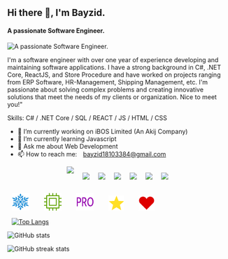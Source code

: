 ## Hi there 👋, I'm Bayzid. 
####  A passionate Software Engineer.
![ A passionate Software Engineer.](https://media.licdn.com/dms/image/C5616AQG0UPYGG4haKQ/profile-displaybackgroundimage-shrink_350_1400/0/1640781546869?e=1683158400&v=beta&t=MQOD6GuTpUrD0fguY35Mpsx8zt-_aGn6RNGLkMJHYsE)

I'm a software engineer with over one year of experience developing and maintaining software applications. I have a strong background in C#, .NET Core, ReactJS, and Store Procedure and have worked on projects ranging from ERP Software, HR-Management, Shipping Management, etc. I'm passionate about solving complex problems and creating innovative solutions that meet the needs of my clients or organization. Nice to meet you!"

Skills:  C# / .NET Core / SQL / REACT / JS / HTML / CSS 

- 🔭 I’m currently working on iBOS Limited (An Akij Company) 
- 🌱 I’m currently learning Javascript 
- 💬 Ask me about Web Development 
- 📫 How to reach me: bayzid18103384@gmail.com 


<div>
  <a href="https://github.com/Bayzid123"><img src="https://img.icons8.com/color/48/000000/github--v1.png"/></a>
  
  <a href="https://www.linkedin.com/in/md-bayzid/"><img src="https://img.icons8.com/color/48/000000/linkedin.png"/></a>
  
  <a href="https://www.facebook.com/bayzid.hossainshahed/"><img src="https://img.icons8.com/color/48/000000/facebook-new.png"/></a>
  
  <a href="https://www.instagram.com/bayzid_shahed/"><img src="https://img.icons8.com/color/48/000000/instagram-new.png"/></a>
  
  <a href="https://twitter.com/shahed_bayzid"><img src="https://img.icons8.com/color/48/000000/twitter--v1.png"/></a>
  
  <a href="https://stackoverflow.com/users/12415382/bayzid-hossain-shahed"><img src="https://img.icons8.com/color/48/000000/stackoverflow.png"/></a>
  
  <a href="https://www.youtube.com/@BHSVlogs"><img src="https://img.icons8.com/color/48/000000/youtube-play.png"/></a>
</div>

<style>
  div {
    display: flex;
    justify-content: center;
  }
  
  a {
    display: inline-block;
    margin: 0 10px;
  }
</style>



<a href='https://archiveprogram.github.com/'><img src='https://raw.githubusercontent.com/acervenky/animated-github-badges/master/assets/acbadge.gif' width='40' height='40'></a> <a href='https://docs.github.com/en/developers'><img src='https://raw.githubusercontent.com/acervenky/animated-github-badges/master/assets/devbadge.gif' width='40' height='40'></a> <a href='https://github.com/pricing'><img src='https://raw.githubusercontent.com/acervenky/animated-github-badges/master/assets/pro.gif' width='40' height='40'></a> <a href='https://stars.github.com/'><img src='https://raw.githubusercontent.com/acervenky/animated-github-badges/master/assets/starbadge.gif' width='35' height='35'></a> <a href='https://docs.github.com/en/github/supporting-the-open-source-community-with-github-sponsors'><img src='https://raw.githubusercontent.com/acervenky/animated-github-badges/master/assets/sponsorbadge.gif' width='35' height='35'></a> 

[![Top Langs](https://github-readme-stats.vercel.app/api/top-langs/?username=Bayzid123)](https://github.com/anuraghazra/github-readme-stats)

![GitHub stats](https://github-readme-stats.vercel.app/api?username=Bayzid123&show_icons=true)  

![GitHub streak stats](https://streak-stats.demolab.com/?user=Bayzid123)  


